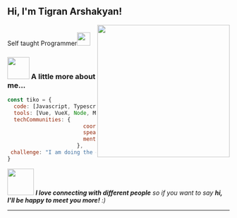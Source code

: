 <h2> Hi, I'm Tigran Arshakyan!</h2>
<img align='right' src="https://media.giphy.com/media/ZVik7pBtu9dNS/giphy.gif" width="300">
<p></br>Self taught Programmer<img src="https://media.giphy.com/media/WUlplcMpOCEmTGBtBW/giphy.gif" width="30"> 
</em></p>

### <img src="https://media.giphy.com/media/VgCDAzcKvsR6OM0uWg/giphy.gif" width="50"> A little more about me...  

```javascript
const tiko = {
  code: [Javascript, Typescript, HTML, CSS, SASS(SCSS,LESS), Python],
  tools: [Vue, VueX, Node, Materialize, Nuxt, MongoDB],
  techCommunities: {
                        coorganizer: "Me",
                        speaker: "Myself",
                        mentor: "I"
                      },
 challenge: "I am doing the #100DaysOfCode challenge focused on Vue JS"
}
```

<img src="https://media.giphy.com/media/LnQjpWaON8nhr21vNW/giphy.gif" width="60"> <em><b>I love connecting with different people</b> so if you want to say <b>hi, I'll be happy to meet you more!</b> :)</em>

---

